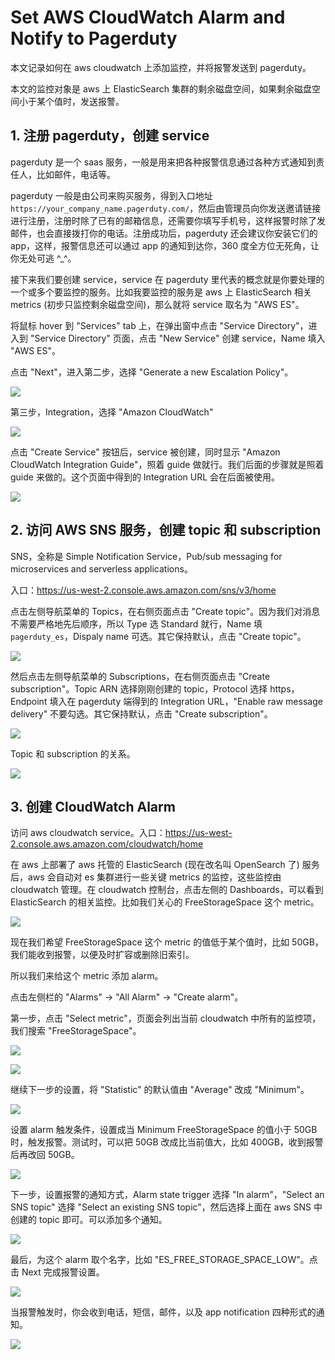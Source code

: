 # Set AWS CloudWatch Alarm and Notify to Pagerduty

本文记录如何在 aws cloudwatch 上添加监控，并将报警发送到 pagerduty。

本文的监控对象是 aws 上 ElasticSearch 集群的剩余磁盘空间，如果剩余磁盘空间小于某个值时，发送报警。

## 1. 注册 pagerduty，创建 service

pagerduty 是一个 saas 服务，一般是用来把各种报警信息通过各种方式通知到责任人，比如邮件，电话等。

pagerduty 一般是由公司来购买服务，得到入口地址 `https://your_company_name.pagerduty.com/`，然后由管理员向你发送邀请链接进行注册，注册时除了已有的邮箱信息，还需要你填写手机号，这样报警时除了发邮件，也会直接拨打你的电话。注册成功后，pagerduty 还会建议你安装它们的 app，这样，报警信息还可以通过 app 的通知到达你，360 度全方位无死角，让你无处可逃 ^\_^。

接下来我们要创建 service，service 在 pagerduty 里代表的概念就是你要处理的一个或多个要监控的服务。比如我要监控的服务是 aws 上 ElasticSearch 相关 metrics (初步只监控剩余磁盘空间)，那么就将 service 取名为 "AWS ES"。

将鼠标 hover 到 "Services" tab 上，在弹出窗中点击 "Service Directory"，进入到 "Service Directory" 页面，点击 "New Service" 创建 service，Name 填入 "AWS ES"。

点击 "Next"，进入第二步，选择 "Generate a new Escalation Policy"。

![](2021-09-16-17-33-44.png)

第三步，Integration，选择 "Amazon CloudWatch"

![](2021-09-16-17-35-48.png)

点击 "Create Service" 按钮后，service 被创建，同时显示 "Amazon CloudWatch Integration Guide"，照着 guide 做就行。我们后面的步骤就是照着 guide 来做的。这个页面中得到的 Integration URL 会在后面被使用。

![](2021-09-16-17-38-58.png)

## 2. 访问 AWS SNS 服务，创建 topic 和 subscription

SNS，全称是 Simple Notification Service，Pub/sub messaging for microservices and serverless applications。

入口：https://us-west-2.console.aws.amazon.com/sns/v3/home

点击左侧导航菜单的 Topics，在右侧页面点击 "Create topic"。因为我们对消息不需要严格地先后顺序，所以 Type 选 Standard 就行，Name 填 `pagerduty_es`，Dispaly name 可选。其它保持默认，点击 "Create topic"。

![](2021-09-16-17-47-46.png)

然后点击左侧导航菜单的 Subscriptions，在右侧页面点击 "Create subscription"。Topic ARN 选择刚刚创建的 topic，Protocol 选择 https，Endpoint 填入在 pagerduty 端得到的 Integration URL，"Enable raw message delivery" 不要勾选。其它保持默认，点击 "Create subscription"。

![](2021-09-16-17-52-50.png)

Topic 和 subscription 的关系。

![](2021-09-17-09-54-50.png)

## 3. 创建 CloudWatch Alarm

访问 aws cloudwatch service。入口：https://us-west-2.console.aws.amazon.com/cloudwatch/home

在 aws 上部署了 aws 托管的 ElasticSearch (现在改名叫 OpenSearch 了) 服务后，aws 会自动对 es 集群进行一些关键 metrics 的监控，这些监控由 cloudwatch 管理。在 cloudwatch 控制台，点击左侧的 Dashboards，可以看到 ElasticSearch 的相关监控。比如我们关心的 FreeStorageSpace 这个 metric。

![](2021-09-17-09-46-18.png)

现在我们希望 FreeStorageSpace 这个 metric 的值低于某个值时，比如 50GB，我们能收到报警，以便及时扩容或删除旧索引。

所以我们来给这个 metric 添加 alarm。

点击左侧栏的 "Alarms" -> "All Alarm" -> "Create alarm"。

第一步，点击 "Select metric"，页面会列出当前 cloudwatch 中所有的监控项，我们搜索 "FreeStorageSpace"。

![](2021-09-17-09-57-45.png)

![](2021-09-17-09-58-43.png)

继续下一步的设置，将 "Statistic" 的默认值由 "Average" 改成 "Minimum"。

![](2021-09-17-10-00-19.png)

设置 alarm 触发条件，设置成当 Minimum FreeStorageSpace 的值小于 50GB 时，触发报警。测试时，可以把 50GB 改成比当前值大，比如 400GB，收到报警后再改回 50GB。

![](2021-09-17-10-01-30.png)

下一步，设置报警的通知方式，Alarm state trigger 选择 "In alarm"，"Select an SNS topic" 选择 "Select an existing SNS topic"，然后选择上面在 aws SNS 中创建的 topic 即可。可以添加多个通知。

![](2021-09-17-10-11-57.png)

最后，为这个 alarm 取个名字，比如 "ES_FREE_STORAGE_SPACE_LOW"。点击 Next 完成报警设置。

![](2021-09-17-10-13-22.png)

当报警触发时，你会收到电话，短信，邮件，以及 app notification 四种形式的通知。

![](2021-09-17-10-22-10.png)
